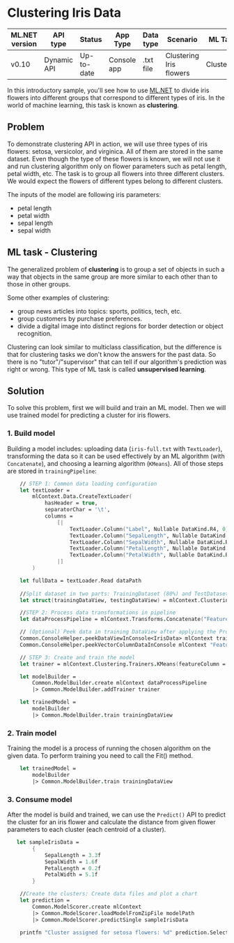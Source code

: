 # Clustering Iris Data

| ML.NET version | API type          | Status                        | App Type    | Data type | Scenario            | ML Task                   | Algorithms                  |
|----------------|-------------------|-------------------------------|-------------|-----------|---------------------|---------------------------|-----------------------------|
| v0.10           | Dynamic API | Up-to-date | Console app | .txt file | Clustering Iris flowers | Clustering | K-means++ |

In this introductory sample, you'll see how to use [ML.NET](https://www.microsoft.com/net/learn/apps/machine-learning-and-ai/ml-dotnet) to divide iris flowers into different groups that correspond to different types of iris. In the world of machine learning, this task is known as **clustering**.

## Problem
To demonstrate clustering API in action, we will use three types of iris flowers: setosa, versicolor, and virginica. All of them are stored in the same dataset. Even though the type of these flowers is known, we will not use it and run clustering algorithm only on flower parameters such as petal length, petal width, etc. The task is to group all flowers into three different clusters. We would expect the flowers of different types belong to different clusters.

The inputs of the model are following iris parameters:
* petal length
* petal width
* sepal length
* sepal width

## ML task - Clustering
The generalized problem of **clustering** is to group a set of objects in such a way that objects in the same group are more similar to each other than to those in other groups.

Some other examples of clustering:
* group news articles into topics: sports, politics, tech, etc.
* group customers by purchase preferences.
* divide a digital image into distinct regions for border detection or object recognition.

Clustering can look similar to multiclass classification, but the difference is that for clustering tasks we don't know the answers for the past data. So there is no "tutor"/"supervisor" that can tell if our algorithm's prediction was right or wrong. This type of ML task is called **unsupervised learning**.

## Solution
To solve this problem, first we will build and train an ML model. Then we will use trained model for predicting a cluster for iris flowers.

### 1. Build model

Building a model includes: uploading data (`iris-full.txt` with `TextLoader`), transforming the data so it can be used effectively by an ML algorithm (with `Concatenate`), and choosing a learning algorithm (`KMeans`). All of those steps are stored in `trainingPipeline`:

```fsharp
    // STEP 1: Common data loading configuration
    let textLoader = 
        mlContext.Data.CreateTextLoader(
            hasHeader = true,
            separatorChar = '\t',
            columns =
                [|
                    TextLoader.Column("Label", Nullable DataKind.R4, 0)
                    TextLoader.Column("SepalLength", Nullable DataKind.R4, 1)
                    TextLoader.Column("SepalWidth", Nullable DataKind.R4, 2)
                    TextLoader.Column("PetalLength", Nullable DataKind.R4, 3)
                    TextLoader.Column("PetalWidth", Nullable DataKind.R4, 4)
                |]
        )

    let fullData = textLoader.Read dataPath
    
    //Split dataset in two parts: TrainingDataset (80%) and TestDataset (20%)
    let struct(trainingDataView, testingDataView) = mlContext.Clustering.TrainTestSplit(fullData, testFraction = 0.2)

    //STEP 2: Process data transformations in pipeline
    let dataProcessPipeline = mlContext.Transforms.Concatenate("Features", "SepalLength", "SepalWidth", "PetalLength", "PetalWidth")

    // (Optional) Peek data in training DataView after applying the ProcessPipeline's transformations  
    Common.ConsoleHelper.peekDataViewInConsole<IrisData> mlContext trainingDataView dataProcessPipeline 10 |> ignore
    Common.ConsoleHelper.peekVectorColumnDataInConsole mlContext "Features" trainingDataView dataProcessPipeline 10 |> ignore

    // STEP 3: Create and train the model     
    let trainer = mlContext.Clustering.Trainers.KMeans(featureColumn = "Features", clustersCount = 3)

    let modelBuilder = 
        Common.ModelBuilder.create mlContext dataProcessPipeline
        |> Common.ModelBuilder.addTrainer trainer

    let trainedModel = 
        modelBuilder
        |> Common.ModelBuilder.train trainingDataView
```

### 2. Train model
Training the model is a process of running the chosen algorithm on the given data. To perform training you need to call the Fit() method.

```fsharp
    let trainedModel = 
        modelBuilder
        |> Common.ModelBuilder.train trainingDataView
```
### 3. Consume model
After the model is build and trained, we can use the `Predict()` API to predict the cluster for an iris flower and calculate the distance from given flower parameters to each cluster (each centroid of a cluster).

```fsharp
   let sampleIrisData = 
        {
            SepalLength = 3.3f
            SepalWidth = 1.6f
            PetalLength = 0.2f
            PetalWidth = 5.1f
        }

    //Create the clusters: Create data files and plot a chart
    let prediction = 
        Common.ModelScorer.create mlContext
        |> Common.ModelScorer.loadModelFromZipFile modelPath
        |> Common.ModelScorer.predictSingle sampleIrisData

    printfn "Cluster assigned for setosa flowers: %d" prediction.SelectedClusterId```
```
